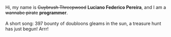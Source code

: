 Hi, my name is ~~Guybrush Threepwood~~ **Luciano Federico Pereira**, and I am a ~~wannabe pirate~~ **programmer**.<br><br>A short song: 397 bounty of doubloons gleams in the sun, a treasure hunt has just begun! Arrr!
